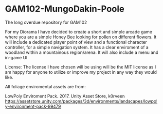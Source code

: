 # GAM102-MungoDakin-Poole
The long overdue repository for GAM102

For my Diorama I have decided to create a short and simple arcade game where you are a simple Honey Bee looking for pollen on different flowers.
It will include a dedicated player point of view and a functional character controller, for a simple navigation system. It has a clear enviroment 
of a woodland within a mountainous region/arena. It will also include a menu and in-game UI

License: The license I have chosen will be using will be the MIT license as I am happy for anyone to utilize or improve my project in any way they would like.

All foliage enviromental assets are from:

LowPoly Enviroment Pack. 2017. Unity Asset Store, k0rveen
https://assetstore.unity.com/packages/3d/environments/landscapes/lowpoly-environment-pack-99479


